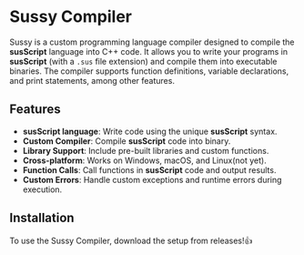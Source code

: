 # Sussy Compiler

Sussy is a custom programming language compiler designed to compile the **susScript** language into C++ code. It allows you to write your programs in **susScript** (with a `.sus` file extension) and compile them into executable binaries. The compiler supports function definitions, variable declarations, and print statements, among other features.

## Features

- **susScript language**: Write code using the unique **susScript** syntax.
- **Custom Compiler**: Compile **susScript** code into binary.
- **Library Support**: Include pre-built libraries and custom functions.
- **Cross-platform**: Works on Windows, macOS, and Linux(not yet).
- **Function Calls**: Call functions in **susScript** code and output results.
- **Custom Errors**: Handle custom exceptions and runtime errors during execution.

## Installation

To use the Sussy Compiler, download the setup from releases!👍
